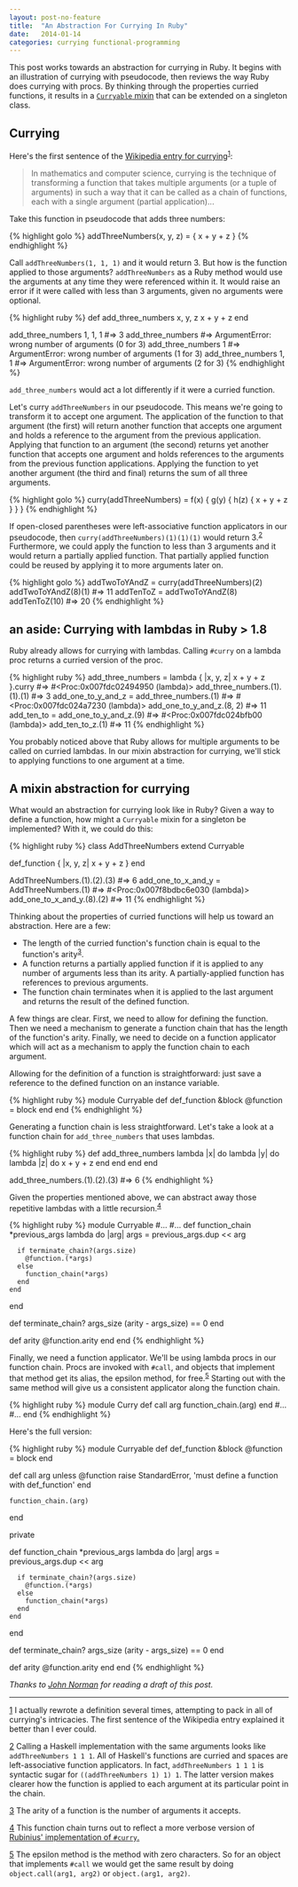 ```yaml
---
layout: post-no-feature
title:  "An Abstraction For Currying In Ruby"
date:   2014-01-14
categories: currying functional-programming
---
```

This post works towards an abstraction for currying in Ruby. It begins with an illustration of currying with pseudocode, then reviews the way Ruby does currying with procs. By thinking through the properties curried functions, it  results in a [`Curryable` mixin](https://gist.github.com/davejachimiak/8262343) that can be extended on a singleton class.

## Currying

Here's the first sentence of the [Wikipedia entry for currying](http://en.wikipedia.org/wiki/Currying)<sup><a id="curry-reference-1" href="#curry-postscript-1">1</a></sup>:

> In mathematics and computer science, currying is the technique of transforming a function that takes multiple arguments (or a tuple of arguments) in such a way that it can be called as a chain of functions, each with a single argument (partial application)...

Take this function in pseudocode that adds three numbers:

{% highlight golo %}
addThreeNumbers(x, y, z) = { x + y + z }
{% endhighlight %}

Call `addThreeNumbers(1, 1, 1)` and it would return 3. But how is the function applied to those arguments? `addThreeNumbers` as a Ruby method would use the arguments at any time they were referenced within it. It would raise an error if it were called with less than 3 arguments, given no arguments were optional.

{% highlight ruby %}
def add_three_numbers x, y, z
  x + y + z
end

add_three_numbers 1, 1, 1
#=> 3
add_three_numbers
#=> ArgumentError: wrong number of arguments (0 for 3)
add_three_numbers 1
#=> ArgumentError: wrong number of arguments (1 for 3)
add_three_numbers 1, 1
#=> ArgumentError: wrong number of arguments (2 for 3)
{% endhighlight %}

`add_three_numbers` would act a lot differently if it were a curried function.

Let's curry `addThreeNumbers` in our pseudocode. This means we're going to transform it to accept one argument. The application of the function to that argument (the first) will return another function that accepts one argument and holds a reference to the argument from the previous application. Applying that function to an argument (the second) returns yet another function that accepts one argument and holds references to the arguments from the previous function applications. Applying the function to yet another argument (the third and final) returns the sum of all three arguments.

{% highlight golo %}
curry(addThreeNumbers) =
  f(x) {
    g(y) {
      h(z) {
        x + y + z
      }
    }
  }
{% endhighlight %}

If open-closed parentheses were left-associative function applicators in our pseudocode, then `curry(addThreeNumbers)(1)(1)(1)` would return 3.<sup><a id="curry-reference-2" href="#curry-postscript-2">2</a></sup> Furthermore, we could apply the function to less than 3 arguments and it would return a partially applied function. That partially applied function could be reused by applying it to more arguments later on.

{% highlight golo %}
addTwoToYAndZ = curry(addThreeNumbers)(2)
addTwoToYAndZ(8)(1)
#=> 11
addTenToZ = addTwoToYAndZ(8)
addTenToZ(10)
#=> 20
{% endhighlight %}

## an aside: Currying with lambdas in Ruby > 1.8

Ruby already allows for currying with lambdas. Calling `#curry` on a lambda proc returns a curried version of the proc.

{% highlight ruby %}
add_three_numbers = lambda { |x, y, z| x + y + z }.curry
#=> #<Proc:0x007fdc02494950 (lambda)>
add_three_numbers.(1).(1).(1)
#=> 3
add_one_to_y_and_z = add_three_numbers.(1)
#=> #<Proc:0x007fdc024a7230 (lambda)>
add_one_to_y_and_z.(8, 2)
#=> 11
add_ten_to = add_one_to_y_and_z.(9)
#=> #<Proc:0x007fdc024bfb00 (lambda)>
add_ten_to_z.(1)
#=> 11
{% endhighlight %}

You probably noticed above that Ruby allows for multiple arguments to be called on curried lambdas. In our mixin abstraction for currying, we'll stick to applying functions to one argument at a time.

## A mixin abstraction for currying

What would an abstraction for currying look like in Ruby? Given a way to define a function, how might a `Curryable` mixin for a singleton be implemented? With it, we could do this:

{% highlight ruby %}
class AddThreeNumbers
  extend Curryable

  def_function { |x, y, z| x + y + z }
end

AddThreeNumbers.(1).(2).(3)
#=> 6
add_one_to_x_and_y = AddThreeNumbers.(1)
#=> #<Proc:0x007f8bdbc6e030 (lambda)>
add_one_to_x_and_y.(8).(2)
#=> 11
{% endhighlight %}

Thinking about the properties of curried functions will help us toward an abstraction. Here are a few:

* The length of the curried function's function chain is equal to the function's arity<sup><a id="curry-reference-3" href="#curry-postscript-3">3</a></sup>.
* A function returns a partially applied function if it is applied to any number of arguments less than its arity. A partially-applied function has references to previous arguments.
* The function chain terminates when it is applied to the last argument and returns the result of the defined function.

A few things are clear. First, we need to allow for defining the function. Then we need a mechanism to generate a function chain that has the length of the function's arity. Finally, we need to decide on a function applicator which will act as a mechanism to apply the function chain to each argument.

Allowing for the definition of a function is straightforward: just save a reference to the defined function on an instance variable.

{% highlight ruby %}
module Curryable
  def def_function &block
    @function = block
  end
end
{% endhighlight %}

Generating a function chain is less straightforward. Let's take a look at a function chain for `add_three_numbers` that uses lambdas.

{% highlight ruby %}
def add_three_numbers
  lambda |x| do
    lambda |y| do
      lambda |z| do
        x + y + z
      end
    end
  end
end

add_three_numbers.(1).(2).(3)
#=> 6
{% endhighlight %}

Given the properties mentioned above, we can abstract away those repetitive lambdas with a little recursion.<sup><a id="curry-reference-4" href="#curry-postscript-4">4</a></sup>

{% highlight ruby %}
module Curryable
  #…
  #…
  def function_chain *previous_args
    lambda do |arg|
      args = previous_args.dup << arg

      if terminate_chain?(args.size)
        @function.(*args)
      else
        function_chain(*args)
      end
    end
  end

  def terminate_chain? args_size
    (arity - args_size) == 0
  end

  def arity
    @function.arity
  end
end
{% endhighlight %}

Finally, we need a function applicator. We'll be using lambda procs in our function chain. Procs are invoked with `#call`, and objects that implement that method get its alias, the epsilon method, for free.<sup><a id="curry-reference-5" href="#curry-postscript-5">5</a></sup> Starting out with the same method will give us a consistent applicator along the function chain.

{% highlight ruby %}
module Curry
  def call arg
    function_chain.(arg)
  end
  #…
  #…
end
{% endhighlight %}

Here's the full version:

{% highlight ruby %}
module Curryable
  def def_function &block
    @function = block
  end

  def call arg
    unless @function
      raise StandardError, 'must define a function with def_function'
    end

    function_chain.(arg)
  end

  private

  def function_chain *previous_args
    lambda do |arg|
      args = previous_args.dup << arg

      if terminate_chain?(args.size)
        @function.(*args)
      else
        function_chain(*args)
      end
    end
  end

  def terminate_chain? args_size
    (arity - args_size) == 0
  end

  def arity
    @function.arity
  end
end
{% endhighlight %}

*Thanks to [John Norman](http://7fff.com/) for reading a draft of this post.*

***
<div class="postscript">
  <p>
    <a id="curry-postscript-1" href="#curry-reference-1">1</a>
      I actually rewrote a definition several times, attempting to pack in all of currying's intricacies. The first sentence of the Wikipedia entry explained it better than I ever could.
  </p>

  <p>
    <a id="curry-postscript-2" href="#curry-reference-2">2</a>
      Calling a Haskell implementation with the same arguments looks like <code>addThreeNumbers 1 1 1</code>. All of Haskell's functions are curried and spaces are left-associative function applicators. In fact, <code>addThreeNumbers 1 1 1</code> is syntactic sugar for <code>((addThreeNumbers 1) 1) 1</code>. The latter version makes clearer how the function is applied to each argument at its particular point in the chain.
    </a>
  </p>

  <p>
    <a id="curry-postscript-3" href="#curry-reference-3">3</a>
      The arity of a function is the number of arguments it accepts.
  </p>

  <p>
    <a id="curry-postscript-4" href="#curry-reference-4">4</a>
      This function chain turns out to reflect a more verbose version of <a href="https://github.com/rubinius/rubinius/blob/f290f2a4f7c59894ea567f9cb05cbe00a31a6654/kernel/common/proc.rb#L95-L107">Rubinius' implementation of <code>#curry</code>.</a>
  </p>

  <p>
    <a id="curry-postscript-5" href="#curry-reference-5">5</a>
      The epsilon method is the method with zero characters. So for an object that implements <code>#call</code> we would get the same result by doing <code>object.call(arg1, arg2)</code> or <code>object.(arg1, arg2)</code>.
  </p>
</div>
